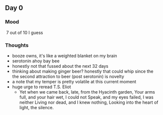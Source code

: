 ## Day 0

### Mood 

​	7 out of 10 I guess	

### Thoughts

- booze owns, it's like a weighted blanket on my brain 
- serotonin ahoy bay bee
- honestly not that fussed about the next 32 days 
- thinking about making ginger beer? honestly that could whip since the the second attraction to beer (post serotonin) is novelty 
- a note that my temper is pretty volatile at this current moment
- huge urge to reread T.S. Eliot
  - Yet when we came back, late, from the Hyacinth garden, Your arms full, and your hair wet, I could not Speak, and my eyes failed, I was neither Living nor dead, and I knew nothing, Looking into the heart of light, the silence.